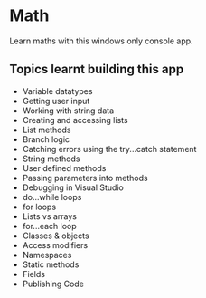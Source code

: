 # Math

Learn maths with this windows only console app. 

## Topics learnt building this app

- Variable datatypes
- Getting user input
- Working with string data
- Creating and accessing lists
- List methods 
- Branch logic
- Catching errors using the try...catch statement
- String methods
- User defined methods
- Passing parameters into methods
- Debugging in Visual Studio
- do...while loops
- for loops
- Lists vs arrays
- for...each loop
- Classes & objects
- Access modifiers
- Namespaces
- Static methods
- Fields 
- Publishing Code

